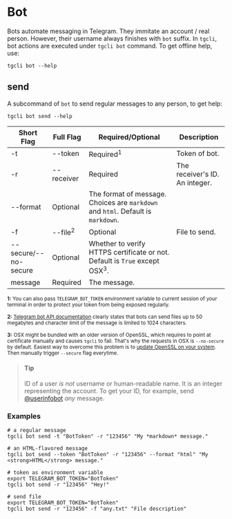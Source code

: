 # Bot

Bots automate messaging in Telegram. They immitate an account / real person.
However, their username always finishes with `bot` suffix. In `tgcli`, bot
actions are executed under `tgcli bot` command. To get offline help, use:

    tgcli bot --help

## send

A subcommand of `bot` to send regular messages to any person, to get help:

    tgcli bot send --help

Short Flag | Full Flag | Required/Optional | Description
--- | --- | --- | ---
-t | --token | Required<sup>1</sup> | Token of bot.
-r | --receiver | Required | The receiver's ID. An integer.
 | --format | Optional | The format of message. Choices are `markdown` and `html`. Default is `markdown`.
-f | --file<sup>2</sup> | Optional | File to send.
 | --secure/--no-secure | Optional | Whether to verify HTTPS certificate or not. Default is `True` except OSX<sup>3</sup>.
 | message | Required | The message.

<small>**1:** You can also pass `TELEGRAM_BOT_TOKEN` environment variable to
current session of your terminal in order to protect your token from being
exposed regularly.</small>

<small>**2:** [Telegram bot API documentation](https://core.telegram.org/bots/api#senddocument)
clearly states that bots can send files up to 50 megabytes and character limit
of the message is limited to 1024 characters.</small>

<small>**3:** OSX might be bundled with an older version of OpenSSL, which
requires to point at certificate manually and causes `tgcli` to fail. That's
why the requests in OSX is `--no-secure` by default. Easiest way to overcome
this problem is to [update OpenSSL on your system](https://apple.stackexchange.com/a/126832).
Then manually trigger `--secure` flag everytime.</small>

 > #### Tip
 > ID of a user  *is not* username or human-readable name. It is an integer
 > representing the account. To get your ID, for example, send
 > [@userinfobot](https://t.me/userinfobot) *any* message.

### Examples

    # a regular message
    tgcli bot send -t "BotToken" -r "123456" "My *markdown* message."

    # an HTML-flavored message
    tgcli bot send --token "BotToken" -r "123456" --format "html" "My <strong>HTML</strong> message."

    # token as environment variable
    export TELEGRAM_BOT_TOKEN="BotToken"
    tgcli bot send -r "123456" "Hey!"

    # send file
    export TELEGRAM_BOT_TOKEN="BotToken"
    tgcli bot send -r "123456" -f "any.txt" "File description"
